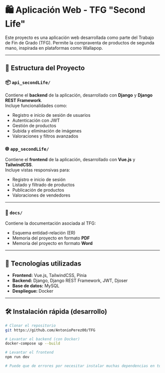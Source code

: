 # 🛍️ Aplicación Web - TFG "Second Life"

Este proyecto es una aplicación web desarrollada como parte del Trabajo de Fin de Grado (TFG). Permite la compraventa de productos de segunda mano, inspirada en plataformas como Wallapop.

---

## 📁 Estructura del Proyecto

### 📦 `api_secondLife/`
Contiene el **backend** de la aplicación, desarrollado con **Django** y **Django REST Framework**.  
Incluye funcionalidades como:

- Registro e inicio de sesión de usuarios
- Autenticación con JWT
- Gestión de productos
- Subida y eliminación de imágenes
- Valoraciones y filtros avanzados

### 🌐 `app_secondLife/`
Contiene el **frontend** de la aplicación, desarrollado con **Vue.js** y **TailwindCSS**.  
Incluye vistas responsivas para:

- Registro e inicio de sesión
- Listado y filtrado de productos
- Publicación de productos
- Valoraciones de vendedores

---

### 📄 `docs/`
Contiene la documentación asociada al TFG:

- Esquema entidad-relación (ER)
- Memoria del proyecto en formato **PDF**
- Memoria del proyecto en formato **Word**

---

## 🚀 Tecnologías utilizadas

- **Frontend:** Vue.js, TailwindCSS, Pinia
- **Backend:** Django, Django REST Framework, JWT, Djoser
- **Base de datos:** MySQL
- **Despliegue:** Docker

---

## 🛠️ Instalación rápida (desarrollo)

```bash
# Clonar el repositorio
git https://github.com/AntonioPerez00/TFG

# Levantar el backend (con Docker)
docker-compose up --build

# Levantar el frontend
npm run dev

# Puede que de errores por necesitar instalar muchas dependencias en tu máquina local
